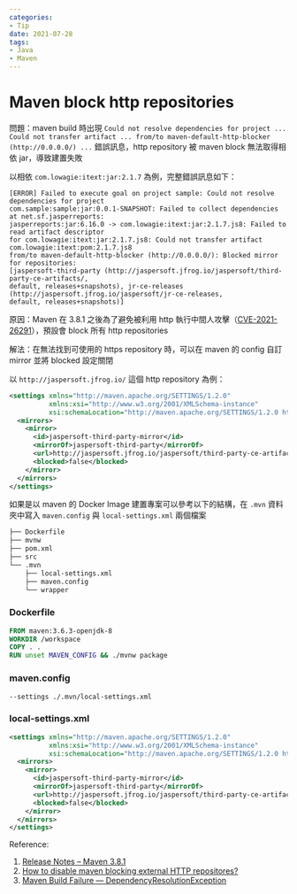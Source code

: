 ```yaml
---
categories:
- Tip
date: 2021-07-28
tags:
- Java
- Maven
---
```


# Maven block http repositories

問題：maven build 時出現 ```Could not resolve dependencies for project ... Could not transfer artifact ... from/to maven-default-http-blocker (http://0.0.0.0/) ...``` 錯誤訊息，http repository 被 maven block 無法取得相依 jar，導致建置失敗

以相依 ```com.lowagie:itext:jar:2.1.7``` 為例，完整錯誤訊息如下：

```log
[ERROR] Failed to execute goal on project sample: Could not resolve dependencies for project 
com.sample:sample:jar:0.0.1-SNAPSHOT: Failed to collect dependencies at net.sf.jasperreports:
jasperreports:jar:6.16.0 -> com.lowagie:itext:jar:2.1.7.js8: Failed to read artifact descriptor 
for com.lowagie:itext:jar:2.1.7.js8: Could not transfer artifact com.lowagie:itext:pom:2.1.7.js8 
from/to maven-default-http-blocker (http://0.0.0.0/): Blocked mirror for repositories: 
[jaspersoft-third-party (http://jaspersoft.jfrog.io/jaspersoft/third-party-ce-artifacts/, 
default, releases+snapshots), jr-ce-releases (http://jaspersoft.jfrog.io/jaspersoft/jr-ce-releases, 
default, releases+snapshots)]
```

原因：Maven 在 3.8.1 之後為了避免被利用 http 執行中間人攻擊（[CVE-2021-26291](https://cve.mitre.org/cgi-bin/cvename.cgi?name=CVE-2021-26291)），預設會 block 所有 http repositories

解法：在無法找到可使用的 https repository 時，可以在 maven 的 config 自訂 mirror 並將 blocked 設定關閉

以 ```http://jaspersoft.jfrog.io/``` 這個 http repository 為例：

```xml
<settings xmlns="http://maven.apache.org/SETTINGS/1.2.0"
          xmlns:xsi="http://www.w3.org/2001/XMLSchema-instance"
          xsi:schemaLocation="http://maven.apache.org/SETTINGS/1.2.0 http://maven.apache.org/xsd/settings-1.2.0.xsd">
  <mirrors>
    <mirror>
      <id>jaspersoft-third-party-mirror</id>
      <mirrorOf>jaspersoft-third-party</mirrorOf>
      <url>http://jaspersoft.jfrog.io/jaspersoft/third-party-ce-artifacts/</url>
      <blocked>false</blocked>
    </mirror>
  </mirrors>
</settings>
```

如果是以 maven 的 Docker Image 建置專案可以參考以下的結構，在 ```.mvn``` 資料夾中寫入 ```maven.config``` 與 ```local-settings.xml``` 兩個檔案

```txt
├── Dockerfile
├── mvnw
├── pom.xml
├── src
└── .mvn
    ├── local-settings.xml
    ├── maven.config
    └── wrapper
```

### Dockerfile

```dockerfile
FROM maven:3.6.3-openjdk-8
WORKDIR /workspace
COPY . .
RUN unset MAVEN_CONFIG && ./mvnw package
```

### maven.config

```config
--settings ./.mvn/local-settings.xml
```

### local-settings.xml

```xml
<settings xmlns="http://maven.apache.org/SETTINGS/1.2.0"
          xmlns:xsi="http://www.w3.org/2001/XMLSchema-instance"
          xsi:schemaLocation="http://maven.apache.org/SETTINGS/1.2.0 http://maven.apache.org/xsd/settings-1.2.0.xsd">
  <mirrors>
    <mirror>
      <id>jaspersoft-third-party-mirror</id>
      <mirrorOf>jaspersoft-third-party</mirrorOf>
      <url>http://jaspersoft.jfrog.io/jaspersoft/third-party-ce-artifacts/</url>
      <blocked>false</blocked>
    </mirror>
  </mirrors>
</settings>
```

Reference:

1. [Release Notes – Maven 3.8.1](https://maven.apache.org/docs/3.8.1/release-notes.html)
2. [How to disable maven blocking external HTTP repositores?](https://stackoverflow.com/a/67002852)
3. [Maven Build Failure — DependencyResolutionException](https://stackoverflow.com/a/67121849)
